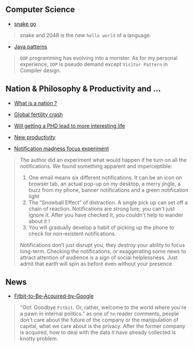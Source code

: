 ## Computer Science
- [snake go](https://github.com/tristangoossens/snake-go)

> snake and 2048 is the new `hello world` of a language.

- [Java patterns](https://java-design-patterns.com/patterns/)

> `OOP` programming has evolving into a monster. As for my personal experience, `OOP` is pseudo demand except `Visitor Pattern` in Compiler design.

## Nation & Philosophy & Productivity and ...
- [What is a nation ?](https://notesonliberty.com/2015/03/30/what-is-a-nation/)

- [Global fertility crash](https://www.bloomberg.com/graphics/2019-global-fertility-crash/)

- [Will getting a PHD lead to more interesting life](https://news.ycombinator.com/item?id=21113500)

- [New productivity](https://www.ben-evans.com/benedictevans/2019/9/27/new-productivity)


- [Notification madness focus experiment](https://blog.rescuetime.com/notification-madness-focus-experiment/)

> The author did an experiment what would happen if he turn on all the notifications. We found something apparent and imperceptible:
>
> 1. One email means six different notifications. It can be an icon on browser tab, an actual pop-up on my desktop, a merry jingle, a buzz from my phone, banner notifications and a green notification light
> 2. The “Snowball Effect” of distraction. A single pick up can set off a chain of reaction. Notifications are strong lure, you can't just ignore it. After you have checked it, you couldn't help to wander about it !
> 3. You will gradually develop a habit of picking up the phone to check for non-existent notifications.
>
> Notifications don’t just disrupt you, they destroy your ability to focus long-term. Checking the notifications, or exaggerating some news to attract attention of audience is a sign of social helplessness.
> Just admit that earth will spin as before even without your presence.

## News
- [Fitbit-to-Be-Acquired-by-Google](https://investor.fitbit.com/press/press-releases/press-release-details/2019/Fitbit-to-Be-Acquired-by-Google/default.aspx)

> "Oof. Goodbye `Fitbit`. Or, rather, welcome to the world where you're a pawn in internal politics." as one of `hn` reader comments, people don't care about the future of the company or the manipulation of capital, what we care about is the privacy.
> After the former company is acquired, how to deal with the data it have already collected is knotty problem.
